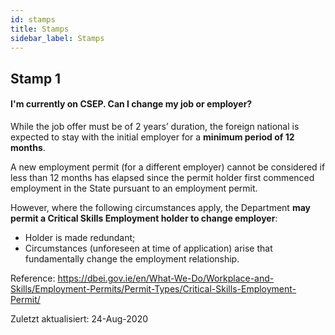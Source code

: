 ```yaml
---
id: stamps
title: Stamps
sidebar_label: Stamps
---
```


## Stamp 1

#### **I'm currently on CSEP. Can I change my job or employer?**

While the job offer must be of 2 years’ duration, the foreign national is expected to stay with the initial employer for a **minimum period of 12 months**.

A new employment permit (for a different employer) cannot be considered if less than 12 months has elapsed since the permit holder first commenced employment in the State pursuant to an employment permit.

However, where the following circumstances apply, the Department **may permit a Critical Skills Employment holder to change employer**:

* Holder is made redundant;
* Circumstances (unforeseen at time of application) arise that fundamentally change the employment relationship.

Reference: https://dbei.gov.ie/en/What-We-Do/Workplace-and-Skills/Employment-Permits/Permit-Types/Critical-Skills-Employment-Permit/

Zuletzt aktualisiert: 24-Aug-2020